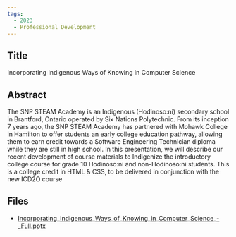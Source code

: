 ```yaml
---
tags:
  - 2023
  - Professional Development
---
```

    
## Title

Incorporating Indigenous Ways of Knowing in Computer Science

## Abstract

The SNP STEAM Academy is an Indigenous (Hodinoso:ni) secondary school in Brantford, Ontario operated by Six Nations Polytechnic. From its inception 7 years ago, the SNP STEAM Academy has partnered with Mohawk College in Hamilton to offer students an early college education pathway, allowing them to earn credit towards a Software Engineering Technician diploma while they are still in high school. In this presentation, we will describe our recent development of course materials to Indigenize the introductory college course for grade 10 Hodinoso:ni and non-Hodinoso:ni students. This is a college credit in HTML & CSS, to be delivered in conjunction with the new ICD2O course

## Files

- [Incorporating_Indigenous_Ways_of_Knowing_in_Computer_Science_-_Full.pptx](https://www.russellgordon.ca/acse/cemc-cse-resources/resources/2023/Nathan_Rowbottom/Incorporating_Indigenous_Ways_of_Knowing_in_Computer_Science_-_Full.pptx)
